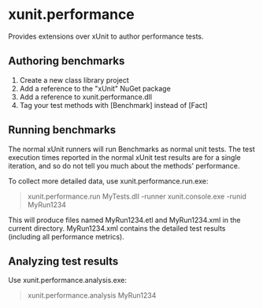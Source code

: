 # xunit.performance
Provides extensions over xUnit to author performance tests.

## Authoring benchmarks

1. Create a new class library project
2. Add a reference to the "xUnit" NuGet package
3. Add a reference to xunit.performance.dll
4. Tag your test methods with [Benchmark] instead of [Fact]

## Running benchmarks

The normal xUnit runners will run Benchmarks as normal unit tests.  The test execution times reported in the normal xUnit test results are for a single iteration, and so do not tell you much about the methods' performance.

To collect more detailed data, use xunit.performance.run.exe:

> xunit.performance.run MyTests.dll -runner xunit.console.exe -runid MyRun1234

This will produce files named MyRun1234.etl and MyRun1234.xml in the current directory.  MyRun1234.xml contains the detailed test results (including all performance metrics).

## Analyzing test results

Use xunit.performance.analysis.exe:

> xunit.performance.analysis MyRun1234

